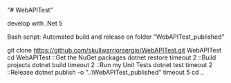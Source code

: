 "# WebAPITest" 

develop with .Net 5


Bash script: Automated build and release on folder "WebAPITest_published"

git clone https://github.com/skullwarriorsergio/WebAPITest.git WebAPITest
cd WebAPITest
::Get the NuGet packages
dotnet restore
timeout 2
::Build projects
dotnet build
timeout 2
::Run my Unit Tests
dotnet test
timeout 2
::Release
dotnet publish -o "..\WebAPITest_published"
timeout 5
cd ..

